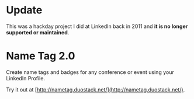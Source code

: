 # Update

This was a hackday project I did at LinkedIn back in 2011 and **it is no longer supported or maintained**.

# Name Tag 2.0

Create name tags and badges for any conference or event using your LinkedIn Profile.

Try it out at [http://nametag.duostack.net/](http://nametag.duostack.net/).
